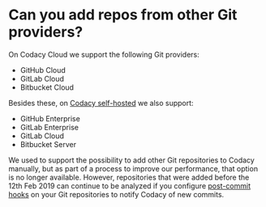 # Can you add repos from other Git providers?

On Codacy Cloud we support the following Git providers:

- GitHub Cloud
- GitLab Cloud
- Bitbucket Cloud

Besides these, on [Codacy self-hosted](https://www.codacy.com/self-hosted) we also support:

- GitHub Enterprise
- GitLab Enterprise
- GitLab Cloud
- Bitbucket Server

We used to support the possibility to add other Git repositories to Codacy manually, but as part of a process to improve our performance, that option is no longer available. However, repositories that were added before the 12th Feb 2019 can continue to be analyzed if you configure [post-commit hooks](/hc/en-us/articles/214085885-Post-Commit-Hooks) on your Git repositories to notify Codacy of new commits.
